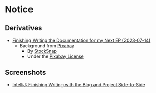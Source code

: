 # Notice

## Derivatives

- [Finishing Writing the Documentation for my Next EP (2023-07-14)](finishing-writing-the-documentation-for-my-next-ep-2023-07-14.png)
    - Background from [Pixabay](https://pixabay.com/photos/tiles-shapes-texture-pattern-art-2617112)
        - By [StockSnap](https://pixabay.com/users/stocksnap-894430)
        - Under the [Pixabay License](https://pixabay.com/service/terms)

## Screenshots

- [IntelliJ: Finishing Writing with the Blog and Project Side-to-Side](intellij-_-finishing-writing-with-the-blog-and-project-side--to--side.png)
